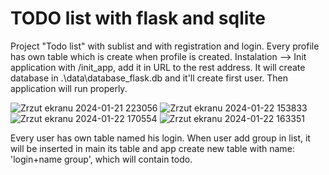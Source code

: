 # TODO list with flask and sqlite
Project "Todo list" with sublist and with registration and login. Every profile has own table which is create when profile is created. 
Instalation --> Init application with /init_app, add it in URL to the rest address. It will create database in .\data\database_flask.db and it'll create first user. Then application will run properly.

![Zrzut ekranu 2024-01-21 223056](https://github.com/Dirmeril/To-do-list-Flask-sqlite3-/assets/102697092/f59d1bca-9d6c-48e6-9846-52a69e579649)
![Zrzut ekranu 2024-01-22 153833](https://github.com/Dirmeril/To-do-list-Flask-sqlite3-/assets/102697092/b56050bb-d820-4338-873f-40b1aa4c00cb)
![Zrzut ekranu 2024-01-22 170554](https://github.com/Dirmeril/To-do-list-Flask-sqlite3-/assets/102697092/a84bffed-0bff-49ee-a56f-aaffbb1395e7)
![Zrzut ekranu 2024-01-22 163351](https://github.com/Dirmeril/To-do-list-Flask-sqlite3-/assets/102697092/715e5242-647f-4c69-ac25-e4cb5b2ecddf)

Every user has own table named his login. When user add group in list, it will be inserted in main its table and app create new table with name: 'login+name group', which will contain todo.
